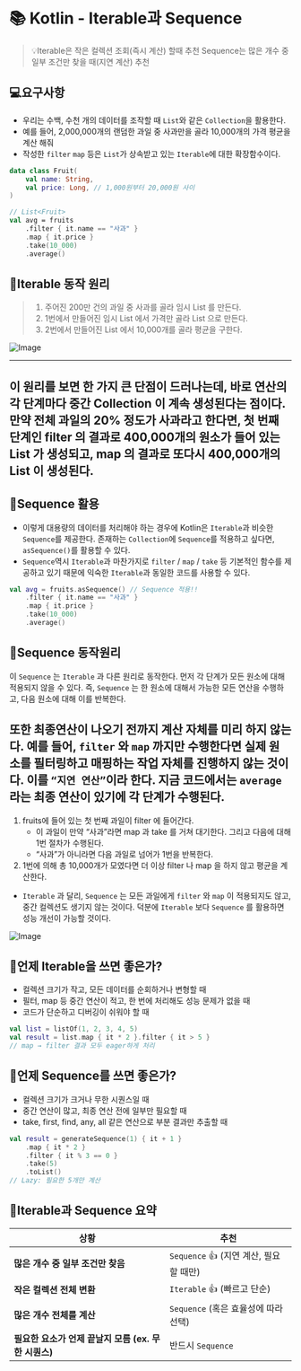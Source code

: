 # 📚 Kotlin -  Iterable과 Sequence

> 💡Iterable은 작은 컬렉션 조회(즉시 계산) 할때 추천 Sequence는 많은 개수 중 일부 조건만 찾을 때(지연 계산) 추천 

## 💻요구사항
- 우리는 수백, 수천 개의 데이터를 조작할 때 `List`와 같은 `Collection`을 활용한다.
- 예를 들어, 2,000,000개의 랜덤한 과일 중 사과만을 골라 10,000개의 가격 평균을 계산 해줘
- 작성한 `filter` `map` 등은 `List`가 상속받고 있는 `Iterable`에 대한 확장함수이다.

```kotlin
data class Fruit(
    val name: String,
    val price: Long, // 1,000원부터 20,000원 사이
)

// List<Fruit>
val avg = fruits
    .filter { it.name == "사과" }
    .map { it.price }
    .take(10_000)
    .average()
```

## 📕Iterable 동작 원리 

> 1. 주어진 200만 건의 과일 중 사과를 골라 임시 List<Fruit> 를 만든다.
> 2. 1번에서 만들어진 임시 List<Fruit> 에서 가격만 골라 List<Long> 으로 만든다.
> 3. 2번에서 만들어진 List<Long> 에서 10,000개를 골라 평균을 구한다.

![Image](https://github.com/user-attachments/assets/6ce4912e-1016-4b25-b94d-1f173edd571a)

---
이 원리를 보면 한 가지 큰 단점이 드러나는데, 바로 연산의 각 단계마다 중간 Collection 이 계속 생성된다는 점이다.
만약 전체 과일의 20% 정도가 사과라고 한다면, 첫 번째 단계인 filter 의 결과로 400,000개의 원소가 들어 있는
List 가 생성되고, map 의 결과로 또다시 400,000개의 List<Long> 이 생성된다.
---

## 💊Sequence 활용

- 이렇게 대용량의 데이터를 처리해야 하는 경우에 Kotlin은 `Iterable`과 비슷한 `Sequence`를 제공한다. 존재하는 `Collection`에 `Sequence`를 적용하고 싶다면, `asSequence()`를 활용할 수 있다.
- `Sequence`역시 `Iterable`과 마찬가지로 `filter` / `map` / `take` 등 기본적인 함수를 제공하고 있기 때문에 익숙한 `Iterable`과 동일한 코드를 사용할 수 있다.

```kotlin
val avg = fruits.asSequence() // Sequence 적용!!
    .filter { it.name == "사과" }
    .map { it.price }
    .take(10_000)
    .average()
```

## 🎱Sequence 동작원리 
이 `Sequence` 는 `Iterable` 과 다른 원리로 동작한다. 먼저 각 단계가 모든 원소에 대해 적용되지 않을 수 있다. 즉,
`Sequence` 는 한 원소에 대해서 가능한 모든 연산을 수행하고, 다음 원소에 대해 이를 반복한다.


또한 최종연산이 나오기 전까지 계산 자체를 미리 하지 않는다. 예를 들어, `filter` 와 `map` 까지만 수행한다면 실제 원
소를 필터링하고 매핑하는 작업 자체를 진행하지 않는 것이다. 이를 `“지연 연산”`이라 한다. 지금 코드에서는 `average`
라는 최종 연산이 있기에 각 단계가 수행된다.
--- 

1. fruits에 들어 있는 첫 번째 과일이 filter 에 들어간다.
   - 이 과일이 만약 “사과”라면 map 과 take 를 거쳐 대기한다. 그리고 다음에 대해 1번 절차가 수행된다.
   - “사과”가 아니라면 다음 과일로 넘어가 1번을 반복한다.
2. 1번에 의해 총 10,000개가 모였다면 더 이상 filter 나 map 을 하지 않고 평균을 계산한다.

- `Iterable` 과 달리, `Sequence` 는 모든 과일에게 `filter` 와 `map` 이 적용되지도 않고, 중간 컬렉션도 생기지 않는 것이다. 덕분에 `Iterable` 보다 `Sequence` 를 활용하면 성능 개선이 가능할 것이다.

![Image](https://github.com/user-attachments/assets/d5ce7b10-704f-484f-b99d-0f849eabed55)


## 🎯언제 Iterable을 쓰면 좋은가?
- 컬렉션 크기가 작고, 모든 데이터를 순회하거나 변형할 때
- 필터, map 등 중간 연산이 적고, 한 번에 처리해도 성능 문제가 없을 때
- 코드가 단순하고 디버깅이 쉬워야 할 때
```kotlin
val list = listOf(1, 2, 3, 4, 5)
val result = list.map { it * 2 }.filter { it > 5 }
// map → filter 결과 모두 eager하게 처리
```

## 🎯언제 Sequence를 쓰면 좋은가?
- 컬렉션 크기가 크거나 무한 시퀀스일 때
- 중간 연산이 많고, 최종 연산 전에 일부만 필요할 때
- take, first, find, any, all 같은 연산으로 부분 결과만 추출할 때
```kotlin
val result = generateSequence(1) { it + 1 }
    .map { it * 2 }
    .filter { it % 3 == 0 }
    .take(5)
    .toList()
// Lazy: 필요한 5개만 계산
```

## 🔑Iterable과 Sequence 요약
| 상황                                 | 추천                             |
| ---------------------------------- | ------------------------------ |
| **많은 개수 중 일부 조건만 찾음**              | `Sequence`  👍 (지연 계산, 필요할 때만) |
| **작은 컬렉션 전체 변환**                   | `Iterable` 👍 (빠르고 단순)         |
| **많은 개수 전체를 계산**                   | `Sequence` (혹은 효율성에 따라 선택)     |
| **필요한 요소가 언제 끝날지 모름 (ex. 무한 시퀀스)** | 반드시 `Sequence`                 |



